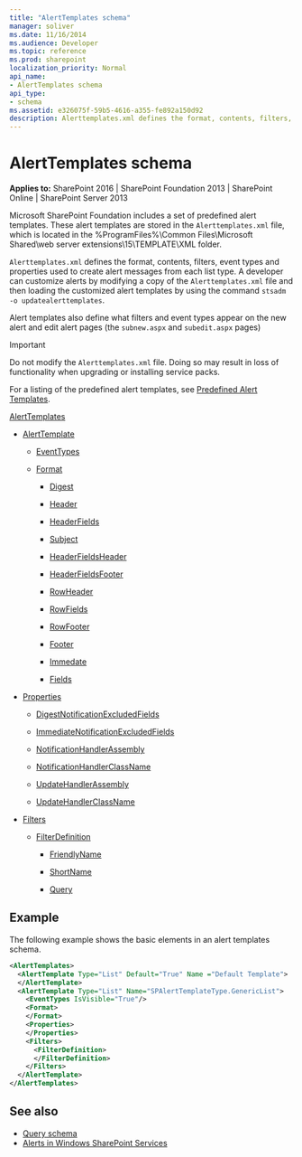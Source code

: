 ```yaml
---
title: "AlertTemplates schema"
manager: soliver
ms.date: 11/16/2014
ms.audience: Developer
ms.topic: reference
ms.prod: sharepoint
localization_priority: Normal
api_name:
- AlertTemplates schema
api_type:
- schema
ms.assetid: e326075f-59b5-4616-a355-fe892a150d92
description: Alerttemplates.xml defines the format, contents, filters, event types and properties used to create alert messages from each list type.
---
```


# AlertTemplates schema

**Applies to:** SharePoint 2016 | SharePoint Foundation 2013 | SharePoint Online | SharePoint Server 2013
  
Microsoft SharePoint Foundation includes a set of predefined alert templates. These alert templates are stored in the  `Alerttemplates.xml` file, which is located in the %ProgramFiles%\Common Files\Microsoft Shared\web server extensions\15\TEMPLATE\XML folder. 

`Alerttemplates.xml` defines the format, contents, filters, event types and properties used to create alert messages from each list type. A developer can customize alerts by modifying a copy of the `Alerttemplates.xml` file and then loading the customized alert templates by using the command `stsadm -o updatealerttemplates`.
  
Alert templates also define what filters and event types appear on the new alert and edit alert pages (the `subnew.aspx` and `subedit.aspx` pages) 
  
> [!IMPORTANT]
> Do not modify the `Alerttemplates.xml` file. Doing so may result in loss of functionality when upgrading or installing service packs. 
  
For a listing of the predefined alert templates, see [Predefined Alert Templates](https://msdn.microsoft.com/library/6a5296b2-c158-40e4-897f-bbf008b6bbaf%28Office.15%29.aspx).
  
[AlertTemplates](alerttemplates-element-alerttemplates.md)
  
- [AlertTemplate](alerttemplate-element-alerttemplates.md)
  
  - [EventTypes](eventtypes-element-alerttemplates.md)
  
  - [Format](format-element-alerttemplates.md)
  
    - [Digest](digest-element-alerttemplates.md)
  
    - [Header](header-element-alerttemplates.md)
    
    - [HeaderFields](headerfields-element-alerttemplates.md)
    
    - [Subject](subject-element-alerttemplates.md)
    
    - [HeaderFieldsHeader](headerfieldsheader-element-alerttempaltes.md)
    
    - [HeaderFieldsFooter](headerfieldsfooter-element-alerttempaltes.md)
    
    - [RowHeader](rowheader-element-alerttemplates.md)
    
    - [RowFields](rowfields-element-alerttemplates.md)
    
    - [RowFooter](rowfooter-element-alerttemplates.md)
    
    - [Footer](footer-element-alerttemplates.md)
    
    - [Immedate](immediate-element-alerttemplates.md)
    
    - [Fields](fields-element-alerttemplates.md)
  
- [Properties](properties-element-alerttemplates.md)
  
  - [DigestNotificationExcludedFields](digestnotificationexcludedfields-element-alerttemplates.md)
    
  - [ImmediateNotificationExcludedFields](immediatenotificationexcludedfields-element-alerttemplates.md)
    
  - [NotificationHandlerAssembly](notificationhandlerassembly-element-alert-templates.md)
    
  - [NotificationHandlerClassName](notificationhandlerclassname-element-alerttemplates.md)
    
  - [UpdateHandlerAssembly](updatehandlerassembly-element-alerttemplates.md)
    
  - [UpdateHandlerClassName](updatehandlerclassname-element-alerttemplates.md)
  
- [Filters](filters-element-alerttemplates.md)
  
  - [FilterDefinition](filterdefinition-element-alerttemplates.md)
    
    - [FriendlyName](friendlyname-element-alerttemplates.md)
      
    - [ShortName](shortname-element-alerttemplates.md)
      
    - [Query](query-element-alerttemplates.md)
  
## Example

The following example shows the basic elements in an alert templates schema.
  
```XML
<AlertTemplates>
  <AlertTemplate Type="List" Default="True" Name ="Default Template">
  </AlertTemplate>
  <AlertTemplate Type="List" Name="SPAlertTemplateType.GenericList">
    <EventTypes IsVisible="True"/>
    <Format>
    </Format>
    <Properties>
    </Properties>
    <Filters>
      <FilterDefinition>
      </FilterDefinition>
    </Filters>
  </AlertTemplate>
</AlertTemplates>

```

## See also

- [Query schema](query-schema.md)
- [Alerts in Windows SharePoint Services](https://msdn.microsoft.com/library/cb9586d9-84e1-43c9-93c9-8a7496f2f41d%28Office.15%29.aspx)


